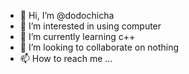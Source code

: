 - 👋 Hi, I’m @dodochicha
- 👀 I’m interested in using computer
- 🌱 I’m currently learning c++
- 💞️ I’m looking to collaborate on nothing
- 📫 How to reach me ...

<!---
dodochicha/dodochicha is a ✨ special ✨ repository because its `README.md` (this file) appears on your GitHub profile.
You can click the Preview link to take a look at your changes.
--->

